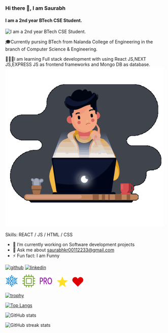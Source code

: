 ### Hi there 👋, I am Saurabh
#### I am a 2nd year BTech CSE Student.
![I am a 2nd year BTech CSE Student.](https://export-download.canva.com/G6RPo/DAF_rdG6RPo/5/0/0001-8193595484800441357.png?X-Amz-Algorithm=AWS4-HMAC-SHA256&X-Amz-Credential=AKIAJHKNGJLC2J7OGJ6Q%2F20240316%2Fus-east-1%2Fs3%2Faws4_request&X-Amz-Date=20240316T044109Z&X-Amz-Expires=42145&X-Amz-Signature=50be322ed78ae51c4788c5eaab6e6487de7aa8b6ea21adcfd15605d3a84736e8&X-Amz-SignedHeaders=host&response-content-disposition=attachment%3B%20filename%2A%3DUTF-8%27%27Black%2520Minimal%2520Business%2520Personal%2520Profile%2520Linkedin%2520Banner.png&response-expires=Sat%2C%2016%20Mar%202024%2016%3A23%3A34%20GMT)

🎓Currently pursing BTech from Nalanda College of Engineering in the branch of Computer Science & Engineering. 

🧑🏻‍💻I am learning Full stack development with using React JS,NEXT JS,EXPRESS JS as frontend frameworks and Mongo DB as database.
<img src="https://github.com/Saurabhkrtech/Saurabhkrtech/blob/main/Create%20dynamic%20commerce.gif"/>                                        

Skills:  REACT / JS / HTML / CSS

- 🔭 I’m currently working on Software development projects 
- 💬 Ask me about saurabhkr00112233@gmail.com 
- ⚡ Fun fact: I am Funny 

[<img src='https://cdn.jsdelivr.net/npm/simple-icons@3.0.1/icons/github.svg' alt='github' height='40'>](https://github.com/saurabhkrtech)
[<img src='https://cdn.jsdelivr.net/npm/simple-icons@3.0.1/icons/linkedin.svg' alt='linkedin' height='40'>](https://www.linkedin.com/in/saurabhkrtech/)  

<a href='https://archiveprogram.github.com/'><img src='https://raw.githubusercontent.com/acervenky/animated-github-badges/master/assets/acbadge.gif' width='40' height='40'></a> <a href='https://docs.github.com/en/developers'><img src='https://raw.githubusercontent.com/acervenky/animated-github-badges/master/assets/devbadge.gif' width='40' height='40'></a> <a href='https://github.com/pricing'><img src='https://raw.githubusercontent.com/acervenky/animated-github-badges/master/assets/pro.gif' width='40' height='40'></a> <a href='https://stars.github.com/'><img src='https://raw.githubusercontent.com/acervenky/animated-github-badges/master/assets/starbadge.gif' width='35' height='35'></a> <a href='https://docs.github.com/en/github/supporting-the-open-source-community-with-github-sponsors'><img src='https://raw.githubusercontent.com/acervenky/animated-github-badges/master/assets/sponsorbadge.gif' width='35' height='35'></a> 

[![trophy](https://github-profile-trophy.vercel.app/?username=saurabhkrtech)](https://github.com/ryo-ma/github-profile-trophy)

[![Top Langs](https://github-readme-stats.vercel.app/api/top-langs/?username=saurabhkrtech)](https://github.com/anuraghazra/github-readme-stats)

![GitHub stats](https://github-readme-stats.vercel.app/api?username=saurabhkrtech&show_icons=true&count_private=true)  

![GitHub streak stats](https://streak-stats.demolab.com/?user=saurabhkrtech)  


